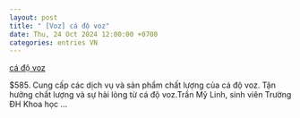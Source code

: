 ```yaml
---
layout: post
title: " [Voz] cá độ voz"
date: Thu, 24 Oct 2024 12:00:00 +0700
categories: entries VN
---
```

[cá độ voz](https://hnue.edu.vn/poker/qnbjushqtsoheqvlyfacvmejapidys.phtm)

$585. Cung cấp các dịch vụ và sản phẩm chất lượng của cá độ voz. Tận hưởng chất lượng và sự hài lòng từ cá độ voz.Trần Mỹ Linh, sinh viên Trường ĐH Khoa học ...

